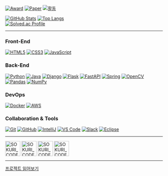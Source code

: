 <!-- Award / Paper / 활동 배지 -->
[![Award](https://img.shields.io/badge/Award-최우수상-orange)](https://www.viva100.com/main/view.php?key=20240726010008085)
[![Paper](https://img.shields.io/badge/Paper-영상처리_기반_생체_정보_측정_방법_구현_및_분석-blue)](https://www.notion.so/24ef1b1598de4ecb9f6035fd9cc24ddb?pvs=21)
[![활동](https://img.shields.io/badge/활동-SSAFY%2013기-green)](https://www.ssafy.com)

[![GitHub Stats](https://github-readme-stats.vercel.app/api?username=Grayson1999&show_icons=true&theme=nord&hide=stars&count_private=true&show_icons=true)](https://github.com/Grayson1999) [![Top Langs](https://github-readme-stats.vercel.app/api/top-langs/?username=Grayson1999&layout=compact&theme=nord&hide=stars,contribs&count_private=true&show_icons=true)](https://github.com/Grayson1999)  
[![Solved.ac Profile](http://mazassumnida.wtf/api/v2/generate_badge?boj=bbt1250)](https://solved.ac/bbt1250/)

---

### Front-End
[![HTML5](https://img.shields.io/badge/HTML5-E34F26?style=flat-square&logo=html5&logoColor=white)](https://developer.mozilla.org/en-US/docs/Web/HTML)  [![CSS3](https://img.shields.io/badge/CSS3-1572B6?style=flat-square&logo=css3&logoColor=white)](https://developer.mozilla.org/en-US/docs/Web/CSS)  [![JavaScript](https://img.shields.io/badge/JavaScript-F7DF1E?style=flat-square&logo=javascript&logoColor=black)](https://developer.mozilla.org/en-US/docs/Web/JavaScript)

### Back-End
[![Python](https://img.shields.io/badge/Python-3776AB?style=flat-square&logo=python&logoColor=white)](https://www.python.org/)  [![Java](https://img.shields.io/badge/Java-ED8B00?style=flat-square&logo=java&logoColor=white)](https://www.java.com/) [![Django](https://img.shields.io/badge/Django-092E20?style=flat-square&logo=django&logoColor=white)](https://www.djangoproject.com/)  [![Flask](https://img.shields.io/badge/Flask-000000?style=flat-square&logo=flask&logoColor=white)](https://flask.palletsprojects.com/)  [![FastAPI](https://img.shields.io/badge/FastAPI-009688?style=flat-square&logo=fastapi&logoColor=white)](https://fastapi.tiangolo.com/) 
[![Spring](https://img.shields.io/badge/Spring-6DB33F?style=flat-square&logo=spring&logoColor=white)](https://spring.io/)  [![OpenCV](https://img.shields.io/badge/OpenCV-5C3EE8?style=flat-square&logo=opencv&logoColor=white)](https://opencv.org/)  [![Pandas](https://img.shields.io/badge/Pandas-150458?style=flat-square&logo=pandas&logoColor=white)](https://pandas.pydata.org/)  [![NumPy](https://img.shields.io/badge/NumPy-013243?style=flat-square&logo=numpy&logoColor=white)](https://numpy.org/) 

### DevOps
[![Docker](https://img.shields.io/badge/Docker-2496ED?style=flat-square&logo=docker&logoColor=white)](https://www.docker.com/)  [![AWS](https://img.shields.io/badge/AWS-232F3E?style=flat-square&logo=amazon-aws&logoColor=white)](https://aws.amazon.com/)

### Collaboration & Tools
[![Git](https://img.shields.io/badge/Git-F05032?style=flat-square&logo=git&logoColor=white)](https://git-scm.com/)  [![GitHub](https://img.shields.io/badge/GitHub-181717?style=flat-square&logo=github&logoColor=white)](https://github.com/)  [![IntelliJ](https://img.shields.io/badge/IntelliJ-000000?style=flat-square&logo=IntelliJ%20IDEA&logoColor=white)](https://www.jetbrains.com/idea/)  [![VS Code](https://img.shields.io/badge/VS%20Code-007ACC?style=flat-square&logo=visual-studio-code&logoColor=white)](https://code.visualstudio.com/)  [![Slack](https://img.shields.io/badge/Slack-4A154B?style=flat-square&logo=slack&logoColor=white)](https://slack.com/) [![Eclipse](https://img.shields.io/badge/Eclipse-2C2255?style=flat-square&logo=eclipse&logoColor=white)](https://www.eclipse.org/)

---
[<img align="center" alt="SOKURI_CODE | Email" width="48px" src="https://img.icons8.com/color/48/gmail-new.png" />][Email] 
[<img align="center" alt="SOKURI_CODE | velog" width="48px" src="https://img.icons8.com/external-justicon-lineal-color-justicon/64/external-blog-graphic-design-justicon-lineal-color-justicon.png" />][website]
[<img align="center" alt="SOKURI_CODE | Github" width="48px" src="https://img.icons8.com/cute-clipart/64/github.png" />][Github] 
[<img align="center" alt="SOKURI_CODE | Instagram" width="48px" src="https://img.icons8.com/color/48/000000/instagram-new--v2.png" />][instagram]


[Email]: mailto:bbt1250912@gmail.com 
[website]: https://velog.io/@grayson1999 
[Github]: https://github.com/Grayson1999
[instagram]: https://www.instagram.com/seun9_99 


---
[프로젝트 읽어보기](detail.md)
